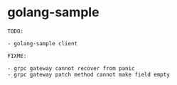 # golang-sample

```
TODO:

- golang-sample client
```

```
FIXME:

- grpc gateway cannot recover from panic
- grpc gateway patch method cannot make field empty
```

